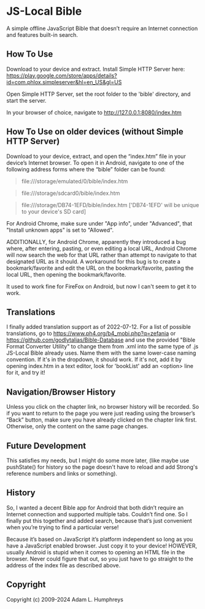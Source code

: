 # JS-Local Bible
A simple offline JavaScript Bible that doesn’t require an Internet connection and features built-in search.

## How To Use
Download to your device and extract. Install Simple HTTP Server here: https://play.google.com/store/apps/details?id=com.phlox.simpleserver&hl=en_US&gl=US

Open Simple HTTP Server, set the root folder to the 'bible' directory, and start the server.

In your browser of choice, navigate to http://127.0.0.1:8080/index.htm

## How To Use on older devices (without Simple HTTP Server)
Download to your device, extract, and open the “index.htm” file in your device’s Internet browser. To open it in Android, navigate to one of the following address forms where the “bible” folder can be found:

> file:///storage/emulated/0/bible/index.htm

> file:///storage/sdcard0/bible/index.htm

> file:///storage/DB74-1EFD/bible/index.htm ['DB74-1EFD' will be unique to your device's SD card]

For Android Chrome, make sure under "App info", under "Advanced", that "Install unknown apps" is set to "Allowed".

ADDITIONALLY, for Android Chrome, apparently they introduced a bug where, after entering, pasting, or even editing a local URL, Android Chrome will now search the web for that URL rather than attempt to navigate to that designated URL as it should. A workaround for this bug is to create a bookmark/favorite and edit the URL on the bookmark/favorite, pasting the local URL, then opening the bookmark/favorite.

It used to work fine for FireFox on Android, but now I can't seem to get it to work.

## Translations
I finally added translation support as of 2022-07-12. For a list of possible translations, go to https://www.ph4.org/b4_mobi.php?q=zefania or https://github.com/godlytalias/Bible-Database and use the provided "Bible Format Converter Utility" to change them from .xml into the same type of .js JS-Local Bible already uses. Name them with the same lower-case naming convention. If it's in the dropdown, it should work. If it's not, add it by opening index.htm in a text editor, look for 'bookList' add an \<option\> line for it, and try it!

## Navigation/Browser History
Unless you click on the chapter link, no browser history will be recorded. So if you want to return to the page you were just reading using the browser’s “Back” button, make sure you have already clicked on the chapter link first. Otherwise, only the content on the same page changes.

## Future Development
This satisfies my needs, but I might do some more later, (like maybe use pushState() for history so the page doesn't have to reload and add Strong's reference numbers and links or something).

## History
So, I wanted a decent Bible app for Android that both didn’t require an Internet connection and supported multiple tabs. Couldn’t find one. So I finally put this together and added search, because that’s just convenient when you’re trying to find a particular verse!

Because it’s based on JavaScript it’s platform independent so long as you have a JavaScript enabled browser. Just copy it to your device! HOWEVER, usually Android is stupid when it comes to opening an HTML file in the browser. Never could figure that out, so you just have to go straight to the address of the index file as described above.

## Copyright
Copyright (c) 2009-2024 Adam L. Humphreys
